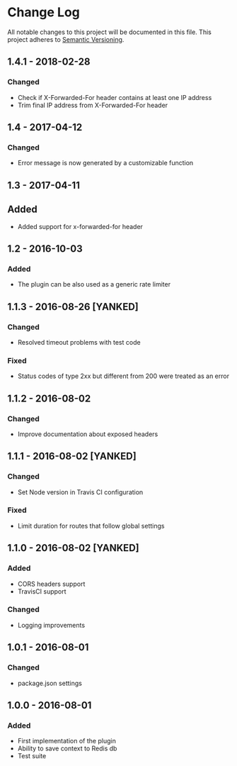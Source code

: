 # Change Log
All notable changes to this project will be documented in this file.
This project adheres to [Semantic Versioning](http://semver.org/).

## 1.4.1 - 2018-02-28

### Changed
- Check if X-Forwarded-For header contains at least one IP address
- Trim final IP address from X-Forwarded-For header

## 1.4 - 2017-04-12

### Changed
- Error message is now generated by a customizable function

## 1.3 - 2017-04-11

## Added

- Added support for x-forwarded-for header

## 1.2 - 2016-10-03

### Added

- The plugin can be also used as a generic rate limiter

## 1.1.3 - 2016-08-26 [YANKED]

### Changed
- Resolved timeout problems with test code

### Fixed
- Status codes of type 2xx but different from 200 were treated as an error

## 1.1.2 - 2016-08-02

### Changed
- Improve documentation about exposed headers

## 1.1.1 - 2016-08-02 [YANKED]

### Changed
- Set Node version in Travis CI configuration

### Fixed

- Limit duration for routes that follow global settings

## 1.1.0 - 2016-08-02 [YANKED]

### Added
- CORS headers support
- TravisCI support

### Changed
- Logging improvements

## 1.0.1 - 2016-08-01

### Changed
- package.json settings

## 1.0.0 - 2016-08-01

### Added
- First implementation of the plugin
- Ability to save context to Redis db
- Test suite
